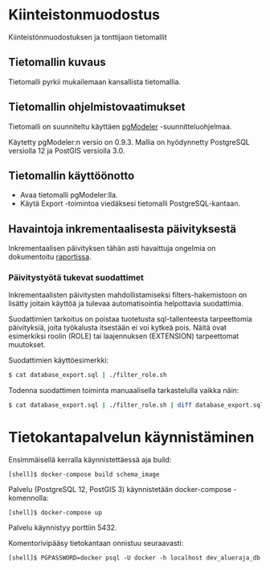 # Kiinteistonmuodostus
Kiinteistönmuodostuksen ja tonttijaon tietomallit

## Tietomallin kuvaus

Tietomalli pyrkii mukailemaan kansallista tietomallia.

## Tietomallin ohjelmistovaatimukset

Tietomalli on suunniteltu käyttäen [pgModeler](https://pgmodeler.io/)
-suunnitteluohjelmaa.

Käytetty pgModeler:n versio on 0.9.3. Mallia on hyödynnetty
PostgreSQL versiolla 12 ja PostGIS versiolla 3.0.

## Tietomallin käyttöönotto

* Avaa tietomalli pgModeler:lla.
* Käytä Export -toimintoa viedäksesi tietomalli PostgreSQL-kantaan.

## Havaintoja inkrementaalisesta päivityksestä

Inkrementaalisen päivityksen tähän asti havaittuja ongelmia on
dokumentoitu [raportissa](pgmodeler_tyokaluna.md).

### Päivitystyötä tukevat suodattimet

Inkrementaalisten päivitysten mahdollistamiseksi filters-hakemistoon
on lisätty joitain käyttöä ja tulevaa automatisointia helpottavia
suodattimia.

Suodattimien tarkoitus on poistaa tuotetusta sql-tallenteesta
tarpeettomia päivityksiä, joita työkalusta itsestään ei voi kytkeä
pois. Näitä ovat esimerkiksi roolin (ROLE) tai laajennuksen (EXTENSION)
tarpeettomat muutokset.

Suodattimien käyttöesimerkki:
```sh
$ cat database_export.sql | ./filter_role.sh
```

Todenna suodattimen toiminta manuaalisella tarkastelulla vaikka näin:
```sh
$ cat database_export.sql | ./filter_role.sh | diff database_export.sql -
```

# Tietokantapalvelun käynnistäminen

Ensimmäisellä kerralla käynnistettäessä aja build:
```
[shell]$ docker-compose build schema_image
```

Palvelu (PostgreSQL 12, PostGIS 3) käynnistetään docker-compose -komennolla:

```
[shell]$ docker-compose up
```

Palvelu käynnistyy porttiin 5432.

Komentorivipääsy tietokantaan onnistuu seuraavasti:

```
[shell]$ PGPASSWORD=docker psql -U docker -h localhost dev_alueraja_db
```

